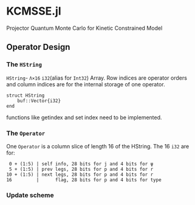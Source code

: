 # KCMSSE.jl
Projector Quantum Monte Carlo for Kinetic Constrained Model

## Operator Design

### The `HString`
`HString`- `Λ×16` `i32`(alias for `Int32`) Array. Row indices are operator orders and column indices are for the internal storage of one operator.
```
struct HString
    buf::Vector{i32}
end
```
functions like getindex and set index need to be implemented.

### The `Operator`
One `Operator` is a column slice of length 16 of the HString. The 16 `i32` are for:

```
 0 + (1:5) | self info, 28 bits for j and 4 bits for ψ
 5 + (1:5) | prev legs, 28 bits for p and 4 bits for r
10 + (1:5) | next legs, 28 bits for p and 4 bits for r
16         |      flag, 28 bits for p and 4 bits for type
```

### Update scheme